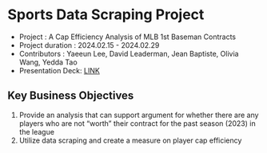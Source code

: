 # Sports Data Scraping Project

* Project : A Cap Efficiency Analysis of MLB 1st Baseman Contracts
* Project duration : 2024.02.15 - 2024.02.29
* Contributors : Yaeeun Lee, David Leaderman, Jean Baptiste, Olivia Wang, Yedda Tao
* Presentation Deck: [LINK](https://github.com/haydenlee914/Sports-analysis/blob/main/Data%20Scraping%20Assignment%20-%20PPT_Group1.pdf)


Key Business Objectives
-------------
1. Provide an analysis that can support argument for whether there are any players who are not “worth” their contract for the past season (2023) in the league
2. Utilize data scraping and create a measure on player cap efficiency

